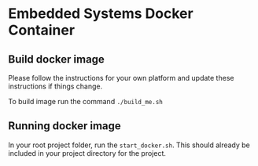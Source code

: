 # Embedded Systems Docker Container

## Build docker image

Please follow the instructions for your own platform and update these instructions if things change.


To build image run the command
`./build_me.sh`

## Running docker image
In your root project folder, run the `start_docker.sh`. This should already be included in your project directory for the project. 

